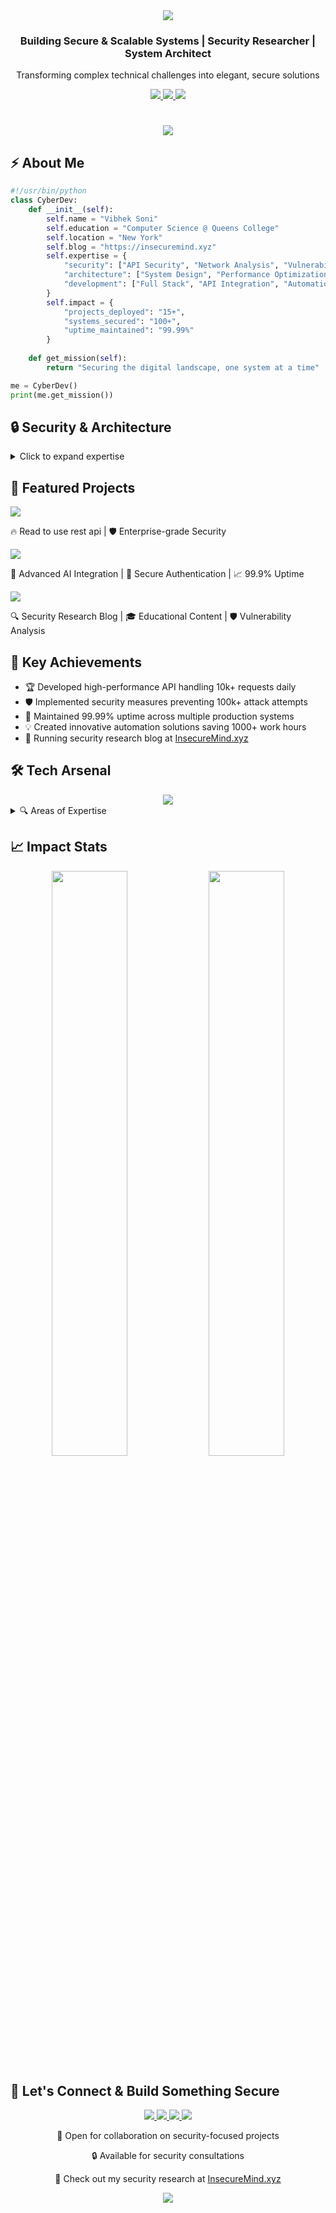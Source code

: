 <div align="center">
  <img src="https://capsule-render.vercel.app/api?type=waving&color=gradient&height=200&section=header&text=Vibhek%20Soni&fontSize=80&fontAlignY=35&animation=twinkling&fontColor=ffffff" />
</div>

<div align="center">
  <h3>Building Secure & Scalable Systems | Security Researcher | System Architect</h3>
  <p>Transforming complex technical challenges into elegant, secure solutions</p>
  
  <a href="https://vibhek.com">
    <img src="https://img.shields.io/badge/Age-19-blue?style=for-the-badge" />
    <img src="https://img.shields.io/badge/Location-New_York-red?style=for-the-badge" />
    <img src="https://img.shields.io/badge/Experience-6_Years-green?style=for-the-badge" />
  </a>
</div>

<h1 align="center">
  <img src="https://readme-typing-svg.herokuapp.com/?font=Righteous&size=35&center=true&vCenter=true&width=500&height=70&duration=4000&lines=Full+Stack+Developer;Security+Researcher;System+Architect" />
</h1>

<h2>⚡ About Me</h2>

```python
#!/usr/bin/python
class CyberDev:
    def __init__(self):
        self.name = "Vibhek Soni"
        self.education = "Computer Science @ Queens College"
        self.location = "New York"
        self.blog = "https://insecuremind.xyz"
        self.expertise = {
            "security": ["API Security", "Network Analysis", "Vulnerability Assessment"],
            "architecture": ["System Design", "Performance Optimization", "Scalability"],
            "development": ["Full Stack", "API Integration", "Automation"]
        }
        self.impact = {
            "projects_deployed": "15+",
            "systems_secured": "100+",
            "uptime_maintained": "99.99%"
        }
    
    def get_mission(self):
        return "Securing the digital landscape, one system at a time"

me = CyberDev()
print(me.get_mission())
```

<h2>🔒 Security & Architecture</h2>

<details>
<summary>Click to expand expertise</summary>

```mermaid
mindmap
  root((Core Skills))
    Security
      API Security
      Penetration Testing
      Vulnerability Assessment
    Architecture
      System Design
      Performance Optimization
      Scalability
    Development
      Full Stack
      API Integration
      Automation
```
</details>

<h2>🚀 Featured Projects</h2>

<div>
  <a href="https://github.com/vibheksoni/FreeAiApi">
    <img src="https://denvercoder1-github-readme-stats.vercel.app/api/pin/?username=vibheksoni&repo=FreeAiApi&theme=cyberpunk&hide_border=true" />
  </a>
  <p>🔥 Read to use rest api | 🛡️ Enterprise-grade Security</p>
  
  <a href="https://github.com/vibheksoni/GrokAiChat">
    <img src="https://denvercoder1-github-readme-stats.vercel.app/api/pin/?username=vibheksoni&repo=GrokAiChat&theme=cyberpunk&hide_border=true" />
  </a>
  <p>🤖 Advanced AI Integration | 🔐 Secure Authentication | 📈 99.9% Uptime</p>
  
  <a href="https://insecuremind.xyz">
    <img src="https://denvercoder1-github-readme-stats.vercel.app/api/pin/?username=vibheksoni&repo=InsecureMind&theme=cyberpunk&hide_border=true" />
  </a>
  <p>🔍 Security Research Blog | 🎓 Educational Content | 🛡️ Vulnerability Analysis</p>
</div>

<h2>🎯 Key Achievements</h2>

- 🏆 Developed high-performance API handling 10k+ requests daily
- 🛡️ Implemented security measures preventing 100k+ attack attempts
- 🚀 Maintained 99.99% uptime across multiple production systems
- 💡 Created innovative automation solutions saving 1000+ work hours
- 📝 Running security research blog at [InsecureMind.xyz](https://insecuremind.xyz)

<h2>🛠 Tech Arsenal</h2>

<div align="center">
  <img src="https://skillicons.dev/icons?i=python,cpp,flask,mysql,redis,docker,git,linux" />
</div>

<details>
<summary>🔍 Areas of Expertise</summary>

- **Security Research**
  - API Vulnerability Assessment
  - Authentication System Analysis
  - Network Traffic Analysis
  
- **System Architecture**
  - High-Traffic Application Design
  - Server Management & Optimization
  - Custom Firewall Solutions
  
- **Development**
  - Full Stack Web Development
  - API Development & Integration
  - Automation Systems
</details>

<h2>📈 Impact Stats</h2>

<div align="center">
  <img width="49%" src="https://github-readme-stats.vercel.app/api?username=vibheksoni&show_icons=true&theme=radical&hide_border=true" />
  <img width="49%" src="https://github-readme-streak-stats.herokuapp.com/?user=vibheksoni&theme=radical&hide_border=true" />
</div>

<h2>🤝 Let's Connect & Build Something Secure</h2>

<div align="center">
  <a href="mailto:vibheksoni@engineer.com">
    <img src="https://img.shields.io/badge/Email-D14836?style=for-the-badge&logo=gmail&logoColor=white" />
  </a>
  <a href="https://insecuremind.xyz">
    <img src="https://img.shields.io/badge/Security_Blog-000000?style=for-the-badge&logo=About.me&logoColor=white" />
  </a>
  <a href="https://x.com/ItsVibhek">
    <img src="https://img.shields.io/badge/Twitter-1DA1F2?style=for-the-badge&logo=twitter&logoColor=white" />
  </a>
  <a href="https://www.instagram.com/nyc.vibhek">
    <img src="https://img.shields.io/badge/Instagram-E4405F?style=for-the-badge&logo=instagram&logoColor=white" />
  </a>
  
  <p>💼 Open for collaboration on security-focused projects</p>
  <p>🔒 Available for security consultations</p>
  <p>📝 Check out my security research at <a href="https://insecuremind.xyz">InsecureMind.xyz</a></p>
</div>

<div align="center">
  <img src="https://capsule-render.vercel.app/api?type=waving&color=gradient&height=100&section=footer" />
</div>
